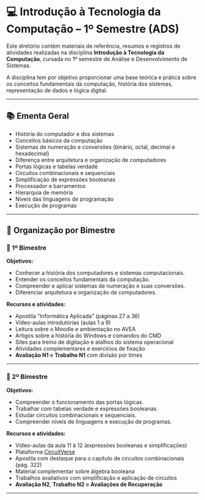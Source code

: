 # 💻 Introdução à Tecnologia da Computação – 1º Semestre (ADS)

Este diretório contém materiais de referência, resumos e registros de atividades realizadas na disciplina **Introdução à Tecnologia da Computação**, cursada no 1º semestre de Análise e Desenvolvimento de Sistemas.

A disciplina tem por objetivo proporcionar uma base teórica e prática sobre os conceitos fundamentais da computação, história dos sistemas, representação de dados e lógica digital.

---

## 📚 Ementa Geral

- História do computador e dos sistemas
- Conceitos básicos da computação
- Sistemas de numeração e conversões (binário, octal, decimal e hexadecimal)
- Diferença entre arquitetura e organização de computadores
- Portas lógicas e tabelas verdade
- Circuitos combinacionais e sequenciais
- Simplificação de expressões booleanas
- Processador e barramentos
- Hierarquia de memória
- Níveis das linguagens de programação
- Execução de programas

---

## 🧭 Organização por Bimestre

### 📘 1º Bimestre

**Objetivos:**
- Conhecer a história dos computadores e sistemas computacionais.
- Entender os conceitos fundamentais da computação.
- Compreender e aplicar sistemas de numeração e suas conversões.
- Diferenciar arquitetura e organização de computadores.

**Recursos e atividades:**
- Apostila "Informática Aplicada" (páginas 27 a 36)
- Vídeo-aulas introdutórias (aulas 1 a 9)
- Leitura sobre o Moodle e ambientação no AVEA
- Artigos sobre a história do Windows e comandos do CMD
- Sites para treino de digitação e atalhos do sistema operacional
- Atividades complementares e exercícios de fixação
- **Avaliação N1** e **Trabalho N1** com divisão por times

---

### 📙 2º Bimestre

**Objetivos:**
- Compreender o funcionamento das portas lógicas.
- Trabalhar com tabelas verdade e expressões booleanas.
- Estudar circuitos combinacionais e sequenciais.
- Compreender níveis de linguagens e execução de programas.

**Recursos e atividades:**
- Vídeo-aulas da aula 11 à 12 (expressões booleanas e simplificações)
- Plataforma [CircuitVerse](https://circuitverse.org/)
- Apostila com destaque para o capítulo de circuitos combinacionais (pág. 322)
- Material complementar sobre álgebra booleana
- Trabalhos avaliativos com simplificação e aplicação de circuitos
- **Avaliação N2**, **Trabalho N2** e **Avaliações de Recuperação**

---